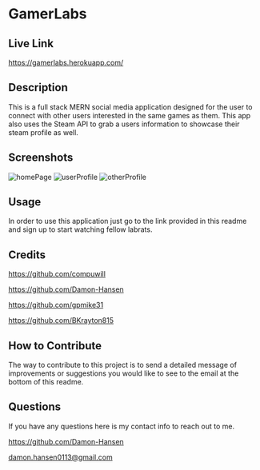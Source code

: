 # GamerLabs

## Live Link
https://gamerlabs.herokuapp.com/

## Description

This is a full stack MERN social media application designed for the user to connect with other users interested in the same games as them. This app also uses the Steam API to grab a users information to showcase their steam profile as well.

## Screenshots
![homePage](https://user-images.githubusercontent.com/95259338/171450569-d73cce34-af4b-430d-b59b-8bf509973df3.PNG)
![userProfile](https://user-images.githubusercontent.com/95259338/171450581-4e9a5b4e-0b41-4704-82f5-df301a92990b.PNG)
![otherProfile](https://user-images.githubusercontent.com/95259338/171450591-efe9749b-0f88-4ee1-8fb0-e2282e4d8728.PNG)

## Usage

In order to use this application just go to the link provided in this readme and sign up to start watching fellow labrats.

## Credits

https://github.com/compuwill

https://github.com/Damon-Hansen

https://github.com/gpmike31

https://github.com/BKrayton815

## How to Contribute

The way to contribute to this project is to send a detailed message of improvements or suggestions you would like to see to the email at the bottom of this readme.


## Questions

If you have any questions here is my contact info to reach out to me.

https://github.com/Damon-Hansen

damon.hansen0113@gmail.com